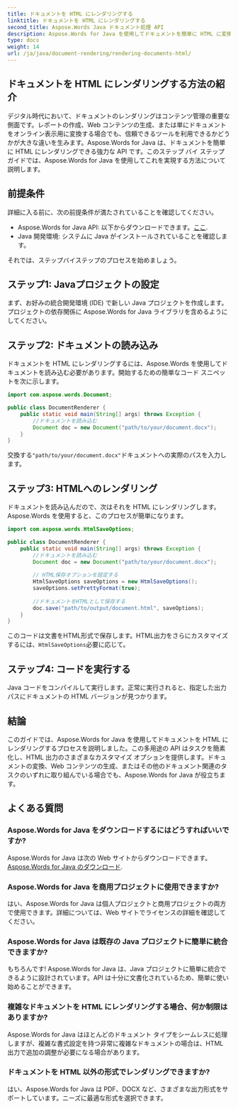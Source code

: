 ```yaml
---
title: ドキュメントを HTML にレンダリングする
linktitle: ドキュメントを HTML にレンダリングする
second_title: Aspose.Words Java ドキュメント処理 API
description: Aspose.Words for Java を使用してドキュメントを簡単に HTML に変換する方法を学びます。効率的なドキュメント変換のためのステップバイステップ ガイド。
type: docs
weight: 14
url: /ja/java/document-rendering/rendering-documents-html/
---
```


## ドキュメントを HTML にレンダリングする方法の紹介

デジタル時代において、ドキュメントのレンダリングはコンテンツ管理の重要な側面です。レポートの作成、Web コンテンツの生成、または単にドキュメントをオンライン表示用に変換する場合でも、信頼できるツールを利用できるかどうかが大きな違いを生みます。Aspose.Words for Java は、ドキュメントを簡単に HTML にレンダリングできる強力な API です。このステップ バイ ステップ ガイドでは、Aspose.Words for Java を使用してこれを実現する方法について説明します。

## 前提条件

詳細に入る前に、次の前提条件が満たされていることを確認してください。

-  Aspose.Words for Java API: 以下からダウンロードできます。[ここ](https://releases.aspose.com/words/java/).
- Java 開発環境: システムに Java がインストールされていることを確認します。

それでは、ステップバイステップのプロセスを始めましょう。

## ステップ1: Javaプロジェクトの設定

まず、お好みの統合開発環境 (IDE) で新しい Java プロジェクトを作成します。プロジェクトの依存関係に Aspose.Words for Java ライブラリを含めるようにしてください。

## ステップ2: ドキュメントの読み込み

ドキュメントを HTML にレンダリングするには、Aspose.Words を使用してドキュメントを読み込む必要があります。開始するための簡単なコード スニペットを次に示します。

```java
import com.aspose.words.Document;

public class DocumentRenderer {
    public static void main(String[] args) throws Exception {
        //ドキュメントを読み込む
        Document doc = new Document("path/to/your/document.docx");
    }
}
```

交換する`"path/to/your/document.docx"`ドキュメントへの実際のパスを入力します。

## ステップ3: HTMLへのレンダリング

ドキュメントを読み込んだので、次はそれを HTML にレンダリングします。Aspose.Words を使用すると、このプロセスが簡単になります。

```java
import com.aspose.words.HtmlSaveOptions;

public class DocumentRenderer {
    public static void main(String[] args) throws Exception {
        //ドキュメントを読み込む
        Document doc = new Document("path/to/your/document.docx");
        
        // HTML保存オプションを設定する
        HtmlSaveOptions saveOptions = new HtmlSaveOptions();
        saveOptions.setPrettyFormat(true);
        
        //ドキュメントをHTMLとして保存する
        doc.save("path/to/output/document.html", saveOptions);
    }
}
```

このコードは文書をHTML形式で保存します。HTML出力をさらにカスタマイズするには、`HtmlSaveOptions`必要に応じて。

## ステップ4: コードを実行する

Java コードをコンパイルして実行します。正常に実行されると、指定した出力パスにドキュメントの HTML バージョンが見つかります。

## 結論

このガイドでは、Aspose.Words for Java を使用してドキュメントを HTML にレンダリングするプロセスを説明しました。この多用途の API はタスクを簡素化し、HTML 出力のさまざまなカスタマイズ オプションを提供します。ドキュメントの変換、Web コンテンツの生成、またはその他のドキュメント関連のタスクのいずれに取り組んでいる場合でも、Aspose.Words for Java が役立ちます。

## よくある質問

### Aspose.Words for Java をダウンロードするにはどうすればいいですか?

 Aspose.Words for Java は次の Web サイトからダウンロードできます。[Aspose.Words for Java のダウンロード](https://releases.aspose.com/words/java/).

### Aspose.Words for Java を商用プロジェクトに使用できますか?

はい、Aspose.Words for Java は個人プロジェクトと商用プロジェクトの両方で使用できます。詳細については、Web サイトでライセンスの詳細を確認してください。

### Aspose.Words for Java は既存の Java プロジェクトに簡単に統合できますか?

もちろんです! Aspose.Words for Java は、Java プロジェクトに簡単に統合できるように設計されています。API は十分に文書化されているため、簡単に使い始めることができます。

### 複雑なドキュメントを HTML にレンダリングする場合、何か制限はありますか?

Aspose.Words for Java はほとんどのドキュメント タイプをシームレスに処理しますが、複雑な書式設定を持つ非常に複雑なドキュメントの場合は、HTML 出力で追加の調整が必要になる場合があります。

### ドキュメントを HTML 以外の形式でレンダリングできますか?

はい、Aspose.Words for Java は PDF、DOCX など、さまざまな出力形式をサポートしています。ニーズに最適な形式を選択できます。